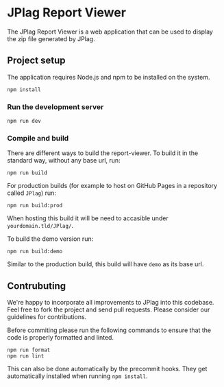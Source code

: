 # JPlag Report Viewer

The JPlag Report Viewer is a web application that can be used to display the zip file generated by JPlag. 


## Project setup
The application requires Node.js and npm to be installed on the system.
```
npm install
```

### Run the development server
```
npm run dev
```

### Compile and build
There are different ways to build the report-viewer.
To build it in the standard way, without any base url, run:
```
npm run build
```

For production builds (for example to host on GitHub Pages in a repository called `JPlag`) run:
```
npm run build:prod
```
When hosting this build it will be need to accasible under `yourdomain.tld/JPlag/`.

To build the demo version run:
```
npm run build:demo
```
Similar to the production build, this build will have `demo` as its base url.
<br />


## Contrubuting

We're happy to incorporate all improvements to JPlag into this codebase. Feel free to fork the project and send pull requests. Please consider our guidelines for contributions.

Before commiting please run the following commands to ensure that the code is properly formatted and linted.
```
npm run format
npm run lint
```
This can also be done automatically by the precommit hooks. They get automatically installed when running `npm install`.